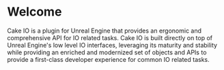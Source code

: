 # Welcome
Cake IO is a plugin for Unreal Engine that provides an ergonomic and comprehensive API for IO related tasks. Cake IO is built directly on top of Unreal Engine's low level IO interfaces, leveraging its maturity and stability while providing an enriched and modernized set of objects and APIs to provide a first-class developer experience for common IO related tasks. 